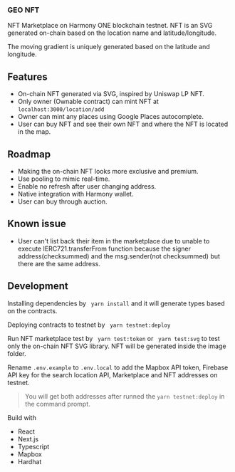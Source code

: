 ### GEO NFT

NFT Marketplace on Harmony ONE blockchain testnet. NFT is an SVG generated on-chain based on the location name and latitude/longitude.

The moving gradient is uniquely generated based on the latitude and longitude.

## Features

- On-chain NFT generated via SVG, inspired by Uniswap LP NFT.
- Only owner (Ownable contract) can mint NFT at `localhost:3000/location/add`
- Owner can mint any places using Google Places autocomplete.
- User can buy NFT and see their own NFT and where the NFT is located in the map.

## Roadmap

- Making the on-chain NFT looks more exclusive and premium.
- Use pooling to mimic real-time.
- Enable no refresh after user changing address.
- Native integration with Harmony wallet.
- User can buy through auction.

## Known issue

- User can't list back their item in the marketplace due to unable to execute IERC721.transferFrom function because the signer address(checksummed) and the msg.sender(not checksummed) but there are the same address.

## Development

Installing dependencies by
` yarn install`
and it will generate types based on the contracts.

Deploying contracts to testnet by
` yarn testnet:deploy`

Run NFT marketplace test by
` yarn test:token` or ` yarn test:svg` to test only the on-chain NFT SVG library. NFT will be generated inside the image folder.

Rename `.env.example` to `.env.local` to add the Mapbox API token, Firebase API key for the search location API, Marketplace and NFT addresses on testnet.

> You will get both addresses after runned the `yarn testnet:deploy` in the command prompt.

Build with

- React
- Next.js
- Typescript
- Mapbox
- Hardhat
